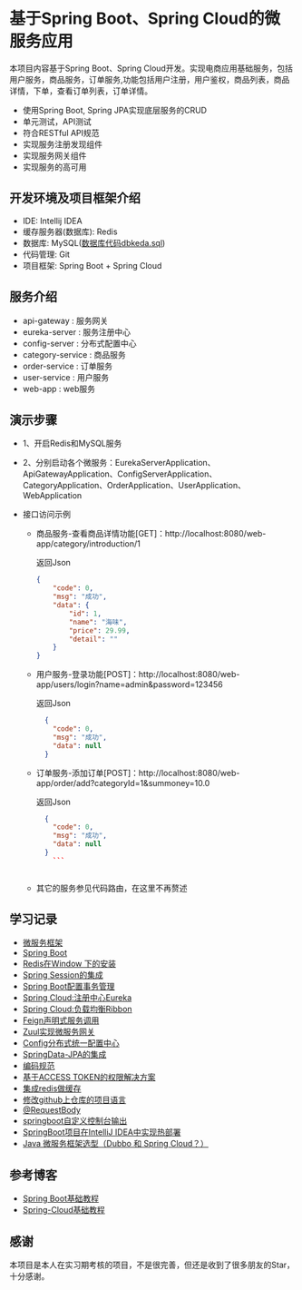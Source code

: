 # 基于Spring Boot、Spring Cloud的微服务应用

本项目内容基于Spring Boot、Spring Cloud开发。实现电商应用基础服务，包括用户服务，商品服务，订单服务,功能包括用户注册，用户鉴权，商品列表，商品详情，下单，查看订单列表，订单详情。

- 使用Spring Boot, Spring JPA实现底层服务的CRUD 
- 单元测试，API测试 
- 符合RESTful API规范 
- 实现服务注册发现组件
- 实现服务网关组件
- 实现服务的高可用

## 开发环境及项目框架介绍
* IDE: Intellij IDEA
* 缓存服务器(数据库): Redis
* 数据库: MySQL([数据库代码dbkeda.sql](https://github.com/suxiongwei/SpringCloud-Shop/blob/master/web/src/main/resources/static/db/dbkeda.sql))
* 代码管理: Git
* 项目框架: Spring Boot + Spring Cloud

## 服务介绍
- api-gateway      : 服务网关       
- eureka-server    : 服务注册中心   
- config-server    : 分布式配置中心 
- category-service : 商品服务       
- order-service    : 订单服务       
- user-service     : 用户服务       
- web-app          : web服务        

## 演示步骤
- 1、开启Redis和MySQL服务

- 2、分别启动各个微服务：EurekaServerApplication、ApiGatewayApplication、ConfigServerApplication、CategoryApplication、OrderApplication、UserApplication、WebApplication

- 接口访问示例

  - 商品服务-查看商品详情功能[GET]：http://localhost:8080/web-app/category/introduction/1

    返回Json

    ```json
    {
        "code": 0,
        "msg": "成功",
        "data": {
            "id": 1,
            "name": "海味",
            "price": 29.99,
            "detail": ""
        }
    }
    ```
    
  - 用户服务-登录功能[POST]：http://localhost:8080/web-app/users/login?name=admin&password=123456
  
    返回Json
  
    ```json
      {
        "code": 0,
        "msg": "成功",
        "data": null
      }
    ```
  
  - 订单服务-添加订单[POST]：http://localhost:8080/web-app/order/add?categoryId=1&summoney=10.0
  
    返回Json
  
    ```json
      {
        "code": 0,
        "msg": "成功",
        "data": null
      }       
		```
		
  - 其它的服务参见代码路由，在这里不再赘述

## 学习记录
- [微服务框架](https://github.com/suxiongwei/suxiongwei.github.io/tree/master/article/spring/micro_service.md)
- [Spring Boot](https://github.com/suxiongwei/suxiongwei.github.io/tree/master/article/spring/spring_boot.md)
- [Redis在Window 下的安装](https://github.com/suxiongwei/suxiongwei.github.io/tree/master/article/redis/redis.md)
- [Spring Session的集成](https://github.com/suxiongwei/suxiongwei.github.io/tree/master/article/spring/spring_session.md)
- [Spring Boot配置事务管理](https://github.com/suxiongwei/suxiongwei.github.io/tree/master/article/spring/transactional.md)
- [Spring Cloud:注册中心Eureka](https://github.com/suxiongwei/suxiongwei.github.io/tree/master/article/spring/eureka.md)
- [Spring Cloud:负载均衡Ribbon](https://github.com/suxiongwei/suxiongwei.github.io/tree/master/article/spring/ribbon.md)
- [Feign声明式服务调用](https://github.com/suxiongwei/suxiongwei.github.io/tree/master/article/spring/feign.md)
- [Zuul实现微服务网关](https://github.com/suxiongwei/suxiongwei.github.io/tree/master/article/spring/zuul.md)
- [Config分布式统一配置中心](https://github.com/suxiongwei/suxiongwei.github.io/tree/master/article/spring/config.md)
- [SpringData-JPA的集成](https://github.com/suxiongwei/suxiongwei.github.io/tree/master/article/spring/springData-jpa.md)
- [编码规范](https://github.com/suxiongwei/suxiongwei.github.io/tree/master/article/other/coding_standards.md)
- [基于ACCESS TOKEN的权限解决方案](https://github.com/suxiongwei/suxiongwei.github.io/tree/master/article/other/access_token.md)
- [集成redis做缓存](https://github.com/suxiongwei/suxiongwei.github.io/tree/master/article/redis/redis_cache.md)
- [修改github上仓库的项目语言](https://github.com/suxiongwei/suxiongwei.github.io/tree/master/article/other/github_language.md)
- [@RequestBody](https://github.com/suxiongwei/suxiongwei.github.io/blob/master/article/spring/%40RequestBody.md)
- [springboot自定义控制台输出](https://github.com/suxiongwei/suxiongwei.github.io/blob/master/article/spring/springboot_banner_text.md)
- [SpringBoot项目在IntelliJ IDEA中实现热部署](https://www.cnblogs.com/winner-0715/p/6666579.html)
- [Java 微服务框架选型（Dubbo 和 Spring Cloud？）](https://www.cnblogs.com/xishuai/archive/2018/04/13/dubbo-and-spring-cloud.html)

## 参考博客
- [Spring Boot基础教程](http://blog.didispace.com/Spring-Boot%E5%9F%BA%E7%A1%80%E6%95%99%E7%A8%8B/)
- [Spring-Cloud基础教程](http://blog.didispace.com/Spring-Cloud%E5%9F%BA%E7%A1%80%E6%95%99%E7%A8%8B/ )

## 感谢
本项目是本人在实习期考核的项目，不是很完善，但还是收到了很多朋友的Star，十分感谢。

